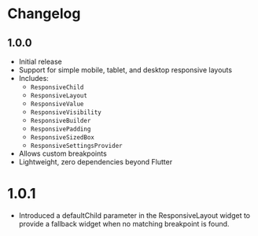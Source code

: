 # Changelog

## 1.0.0

- Initial release
- Support for simple mobile, tablet, and desktop responsive layouts
- Includes:
  - `ResponsiveChild`
  - `ResponsiveLayout`
  - `ResponsiveValue`
  - `ResponsiveVisibility`
  - `ResponsiveBuilder`
  - `ResponsivePadding`
  - `ResponsiveSizedBox`
  - `ResponsiveSettingsProvider`
- Allows custom breakpoints
- Lightweight, zero dependencies beyond Flutter

# 1.0.1
- Introduced a defaultChild parameter in the ResponsiveLayout widget to provide a fallback widget when no matching breakpoint is found.